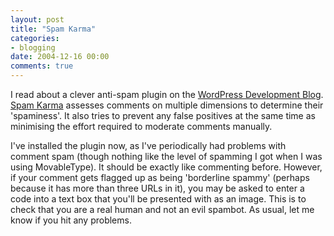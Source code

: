 ```yaml
---
layout: post
title: "Spam Karma"
categories:
- blogging
date: 2004-12-16 00:00
comments: true
---
```


<p>I read about a clever anti-spam plugin on the <a href="http://wordpress.org/development/2004/12/fight-spam/" title="WordPress Development Blog">WordPress Development Blog</a>. <a href="http://unknowngenius.com/blog/wordpress/spam-karma/">Spam Karma</a> assesses comments on multiple dimensions to determine their 'spaminess'. It also tries to prevent any false positives at the same time as minimising the effort required to moderate comments manually.</p>

<p>I've installed the plugin now, as I've periodically had problems with comment spam (though nothing like the level of spamming I got when I was using MovableType). It should be exactly like commenting before. However, if your comment gets flagged up as being 'borderline spammy' (perhaps because it has more than three URLs in it), you may be asked to enter a code into a text box that you'll be presented with as an image. This is to check that you are a real human and not an evil spambot. As usual, let me know if you hit any problems.</p>


